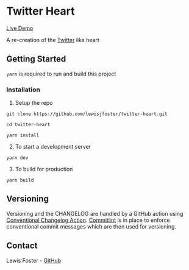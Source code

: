 # Twitter Heart

[Live Demo](https://lewisjfoster.github.io/twitter-heart/)

A re-creation of the [Twitter](https://blog.twitter.com/en_us/a/2015/hearts-on-twitter.html) like heart

## Getting Started

`yarn` is required to run and build this project

### Installation

1. Setup the repo

```
git clone https://github.com/lewisjfoster/twitter-heart.git

cd twitter-heart

yarn install
```

2. To start a development server

```
yarn dev
```

3. To build for production

```
yarn build
```

## Versioning

Versioning and the CHANGELOG are handled by a GitHub action using [Conventional Changelog Action](https://github.com/marketplace/actions/conventional-changelog-action). [Commitlint](https://commitlint.js.org/) is in place to enforce conventional commit messages which are then used for versioning.

## Contact

Lewis Foster - [GitHub](https://github.com/lewisjfoster)
